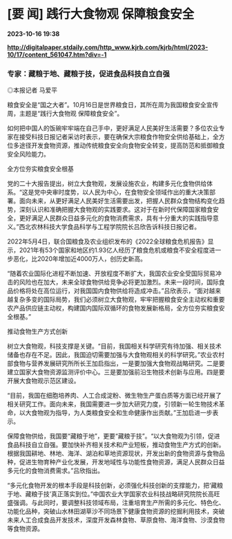 # [要 闻] 践行大食物观 保障粮食安全

**2023-10-16 19:38**

**http://digitalpaper.stdaily.com/http_www.kjrb.com/kjrb/html/2023-10/17/content_561047.htm?div=-1**

### 专家：藏粮于地、藏粮于技，促进食品科技自立自强

 ◎本报记者 马爱平

 粮食安全是“国之大者”。10月16日是世界粮食日，其所在周为我国粮食安全宣传周，主题是“践行大食物观 保障粮食安全”。

 如何把中国人的饭碗牢牢端在自己手中，更好满足人民美好生活需要？多位农业专家在接受科技日报记者采访时表示，要在确保大宗粮食作物安全供给基础上，全方位多途径开发食物资源，推动传统粮食安全向食物安全转变，提高防范和抵御粮食安全风险能力。

 全方位夯实粮食安全根基

 党的二十大报告提出，树立大食物观，发展设施农业，构建多元化食物供给体系。“这是党中央审时度势，以人民为中心，在食物安全领域作出的重大决策部署。面向未来，从更好满足人民美好生活需要出发，把握人民群众食物结构变化趋势，深刻认识和准确把握大食物观的实践要求。这对于在新时代保障国家粮食安全，更好满足人民群众日益多元化的食物消费需求，具有十分重大的实践指导意义。”西北农林科技大学食品科学与工程学院院长吕欣告诉科技日报记者。

 2022年5月4日，联合国粮食及农业组织发布的《2022全球粮食危机报告》显示，2021年有53个国家和地区约1.93亿人经历了粮食危机或粮食不安全程度进一步恶化，比2020年增加近4000万人，创历史新高。

 “随着农业国际化进程不断加速、开放程度不断扩大，我国农业安全受国际贸易冲击的风险也在加大，未来全球食物供给竞争必将更加激烈。未来一段时间，国际食品价格将处在高位运行，对我国国内食物供给将造成冲击。”吕欣表示，“面对越来越复杂多变的国际局势，我们必须树立大食物观，牢牢把握粮食安全主动权和重要农产品供应链主动权，构建国内国际双循环的食物发展新格局，全方位夯实粮食安全根基。”

 推动食物生产方式创新

 树立大食物观，科技支撑是关键。“目前，我国相关科学研究有待加强、相关技术储备也存在不足。因此，我国迫切需要加强与大食物观相关的科学研究。”农业农村部食物与营养发展研究所所长王加启指出，一是要加强大食物观战略研究。二是要建立国家大食物资源监测评价中心。三是要加强前沿生物技术创新与应用。四是要开展大食物观示范区建设。

 “目前，我国在细胞培养肉、人工合成淀粉、微生物生产蛋白质等方面已经开展了相关研究工作。面向未来，我国需要进一步加大研究力度，引领新一轮生物技术革命，以大食物观为指导，为人类粮食安全和生命健康作出贡献。”王加启进一步表示。

 保障食物供给，我国要“藏粮于地”，更要“藏粮于技”。“以大食物观为引领，促进食品科技自立自强。要加快补齐相关技术和产业短板，推动食物生产方式的创新。根据我国耕地、林地、海洋、湖泊和草地资源现状，开发出新的食物资源与食物品种，促进生物育种产业化发展，开发地域性与功能性食物资源，满足人民群众日益多元化的食物消费需求。”吕欣指出。

 “多元化食物开发的根本手段是科技创新，必须强化科技创新的支撑能力，把‘藏粮于地、藏粮于技’真正落实到位。”中国农业大学国家农业科技战略研究院院长高旺盛强调。与此同时，要调整科技领域布局，注重培育生产所需的多元化、特色化、功能化品种，突破山水林田湖草沙不同场景下健康食物资源的挖掘利用技术，突破未来人工合成食品开发技术，深度开发森林食物、草原食物、海洋食物、沙漠食物等食物资源。